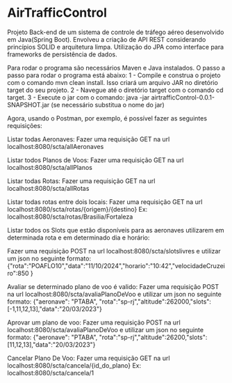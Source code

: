 # AirTrafficControl

Projeto Back-end de um sistema de controle de tráfego aéreo desenvolvido em Java(Spring Boot). Envolveu a criação de API REST considerando princípios SOLID e arquitetura limpa. Utilização do JPA como interface para frameworks de persistência de dados.

Para rodar o programa são necessários Maven e Java instalados. O passo a passo para rodar o programa está abaixo:
1 - Compile e construa o projeto com o comando mvn clean install. Isso criará um arquivo JAR no diretório target do seu projeto.
2 - Navegue até o diretório target com o comando cd target.
3 - Execute o jar com o comando: java -jar airtrafficControl-0.0.1-SNAPSHOT.jar (se necessário substitua o nome do jar)

Agora, usando o Postman, por exemplo, é possível fazer as seguintes requisições: 

Listar todas Aeronaves:
Fazer uma requisição GET na url localhost:8080/scta/allAeronaves

Listar todos Planos de Voos:
Fazer uma requisição GET na url localhost:8080/scta/allPlanos

Listar todas Rotas:
Fazer uma requisição GET na url localhost:8080/scta/allRotas

Listar todas rotas entre dois locais:
Fazer uma requisição GET na url localhost:8080/scta/rotas/{origem}/{destino}
Ex: localhost:8080/scta/rotas/Brasilia/Fortaleza

Listar todos os Slots que estão disponíveis para as aeronaves utilizarem em determinada rota e em determinado dia e horário:

Fazer uma requisição POST na url localhost:8080/scta/slotslivres e utilizar um json no seguinte formato:
{"rota":"POAFLO10","data":"11/10/2024","horario":"10:42","velocidadeCruzeiro":850 } 

Avaliar se determinado plano de voo é valido:
Fazer uma requisição POST na url localhost:8080/scta/avaliaPlanoDeVoo e utilizar um json no seguinte formato:
{"aeronave": "PTABA", "rota":"sp-rj","altitude":262000,"slots":[-1,11,12,13],"data":"20/03/2023"}

Aprovar um plano de voo:
Fazer uma requisição POST na url localhost:8080/scta/avaliaPlanoDeVoo e utilizar um json no seguinte formato:
{"aeronave": "PTABA", "rota":"sp-rj","altitude":26200,"slots":[11,12,13],"data":"20/03/2023"}

Cancelar Plano De Voo:
Fazer uma requisição GET na url localhost:8080/scta/cancela/{id_do_plano} 
Ex: localhost:8080/scta/cancela/1
